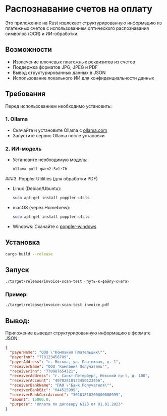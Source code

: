 # Распознавание счетов на оплату

Это приложение на Rust извлекает структурированную информацию из платежных счетов с использованием оптического распознавания символов (OCR) и ИИ-обработки.

## Возможности

- Извлечение ключевых платежных реквизитов из счетов
- Поддержка форматов JPG, JPEG и PDF
- Вывод структурированных данных в JSON
- Использование локального ИИ для конфиденциальности данных

## Требования

Перед использованием необходимо установить:

### 1. Ollama
- Скачайте и установите Ollama с [ollama.com](https://ollama.com/)
- Запустите сервис Ollama после установки

### 2. ИИ-модель
- Установите необходимую модель:
  ```bash
  ollama pull qwen2.5vl:7b
  ```
  
###3. Poppler Utilities (для обработки PDF)
- Linux (Debian/Ubuntu):  
  ```bash
  sudo apt-get install poppler-utils
  ```
- macOS (через Homebrew):
  ```bash
  sudo apt-get install poppler-utils
  ```
- Windows:
  Скачайте с [poppler-windows](https://github.com/oschwartz10612/poppler-windows)
  
## Установка
  ```bash
  cargo build --release
  ```
  
## Запуск
  ```bash
  ./target/release/invoice-scan-test <путь-к-файлу-счета>
  ```
### Пример:  
  ```bash
  ./target/release/invoice-scan-test invoice.pdf
  ```

## Вывод:
Приложение выведет структурированную информацию в формате JSON:
  ```json
  {
    "payerName": "ООО \"Компания Плательщик\"",
    "payerInn": "770123456789",
    "payerAddress": "г. Москва, ул. Платежная, д. 1",
    "receiverName": "ООО 'Компания Получатель'",
    "receiverInn": "770987654321",
    "receiverAddress": "г. Санкт-Петербург, Невский пр-т, д. 100",
    "receiverAccount": "40702810123450123456",
    "receiverBankName": "ПАО \"Банк Получателя\"",
    "receiverBankBic": "044525999",
    "receiverBankCorrAccount": "30101810200000000999",
    "amount": 15000.0,
    "purpose": "Оплата по договору №123 от 01.01.2023"
  }
  ```